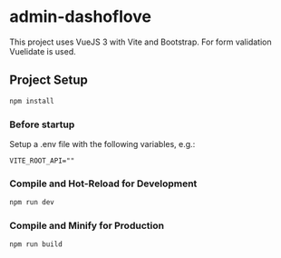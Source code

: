 # admin-dashoflove

This project uses VueJS 3 with Vite and Bootstrap. For form validation Vuelidate is used.

## Project Setup

```sh
npm install
```

### Before startup 
Setup a .env file with the following variables, e.g.:

```
VITE_ROOT_API=""
```

### Compile and Hot-Reload for Development

```sh
npm run dev
```

### Compile and Minify for Production

```sh
npm run build
```
